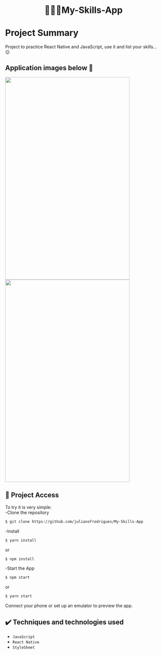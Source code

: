 <h1 align="center">🤹🏻‍♂️My-Skills-App</h1>

# Project Summary
 Project to practice React Native and JavaScript, use it and list your skills... 😉

## Application images below 😬

<p>
<img src="https://i.imgur.com/mAnXMqo.png" style="width: 400px; height: 650px"/>
<img src="https://i.imgur.com/JH3gphX.png" style="width: 400px; height: 650px"/>
</P>

## 📁 Project Access
To try it is very simple:<br>
-Clone the repository
```bash
$ git clone https://github.com/julianofrodrigues/My-Skills-App
```
-Install
```bash
$ yarn install
```
or
```bash
$ npm install
```

-Start the App
```bash
$ npm start
```
or
```bash
$ yarn start
```
Connect your phone or set up an emulator to preview the app.

## ✔️ Techniques and technologies used

- ``JavaScript``
- ``React Native``
- ``StyleSheet``
